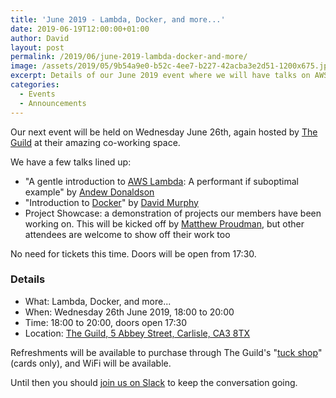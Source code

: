 ```yaml
---
title: 'June 2019 - Lambda, Docker, and more...'
date: 2019-06-19T12:00:00+01:00
author: David
layout: post
permalink: /2019/06/june-2019-lambda-docker-and-more/
image: /assets/2019/05/9b54a9e0-b52c-4ee7-b227-42acba3e2d51-1200x675.jpg
excerpt: Details of our June 2019 event where we will have talks on AWS Lambda, Docker, and a project showcase.
categories:
  - Events
  - Announcements
---
```


Our next event will be held on Wednesday June 26th, again hosted by [The Guild](https://www.theguild-carlisle.co.uk/) at their amazing co-working space.

We have a few talks lined up:

- "A gentle introduction to [AWS Lambda](https://aws.amazon.com/lambda/): A performant if suboptimal example" by [Andew Donaldson](https://twitter.com/adonaldson)
- "Introduction to [Docker](https://www.docker.com/)" by [David Murphy](https://twitter.com/schwuk)
- Project Showcase: a demonstration of projects our members have been working on. This will be kicked off by [Matthew Proudman](https://twitter.com/Matthewproudman), but other attendees are welcome to show off their work too

No need for tickets this time. Doors will be open from 17:30.

### Details

  * What: Lambda, Docker, and more...
  * When: Wednesday 26th June 2019, 18:00 to 20:00
  * Time: 18:00 to 20:00, doors open 17:30
  * Location: [The Guild, 5 Abbey Street, Carlisle, CA3 8TX](https://goo.gl/maps/ei6FKYw6yjx)

Refreshments will be available to purchase through The Guild's "[tuck shop](https://www.instagram.com/p/Btf_cnug2mT/)" (cards only), and WiFi will be available.

Until then you should [join us on Slack](https://join.slack.com/t/codecumbria/shared_invite/enQtNjM4MTQ3MzI1OTc1LTNmYTkyZGY4ODEyMjhmNDU3NGJjNmVhZTdhYWIxOWZkNWUzYjc0M2NlMDFkNDRmMjM1Mzc2ZTU5MmNkN2I2YmU) to keep the conversation going.
